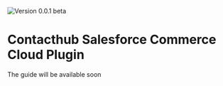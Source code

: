 ![Version 0.0.1 beta](https://img.shields.io/badge/version-0.0.1%20beta-0072bc.svg)

# Contacthub Salesforce Commerce Cloud Plugin

The guide will be available soon
